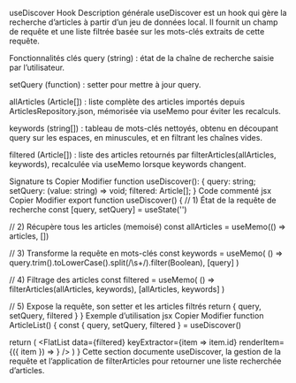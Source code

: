 useDiscover Hook
Description générale
useDiscover est un hook qui gère la recherche d’articles à partir d’un jeu de données local. Il fournit un champ de requête et une liste filtrée basée sur les mots-clés extraits de cette requête.

Fonctionnalités clés
query (string) : état de la chaîne de recherche saisie par l’utilisateur.

setQuery (function) : setter pour mettre à jour query.

allArticles (Article[]) : liste complète des articles importés depuis ArticlesRepository.json, mémorisée via useMemo pour éviter les recalculs.

keywords (string[]) : tableau de mots-clés nettoyés, obtenu en découpant query sur les espaces, en minuscules, et en filtrant les chaînes vides.

filtered (Article[]) : liste des articles retournés par filterArticles(allArticles, keywords), recalculée via useMemo lorsque keywords changent.

Signature
ts
Copier
Modifier
function useDiscover(): {
  query: string;
  setQuery: (value: string) => void;
  filtered: Article[];
}
Code commenté
jsx
Copier
Modifier
export function useDiscover() {
  // 1) État de la requête de recherche
  const [query, setQuery] = useState('')

  // 2) Récupère tous les articles (memoisé)
  const allArticles = useMemo(() => articles, [])

  // 3) Transforme la requête en mots-clés
  const keywords = useMemo(
    () => query.trim().toLowerCase().split(/\s+/).filter(Boolean),
    [query]
  )

  // 4) Filtrage des articles
  const filtered = useMemo(
    () => filterArticles(allArticles, keywords),
    [allArticles, keywords]
  )

  // 5) Expose la requête, son setter et les articles filtrés
  return { query, setQuery, filtered }
}
Exemple d’utilisation
jsx
Copier
Modifier
function ArticleList() {
  const { query, setQuery, filtered } = useDiscover()

  return (
    <View>
      <TextInput
        value={query}
        onChangeText={setQuery}
        placeholder="Rechercher des articles..."
      />
      <FlatList
        data={filtered}
        keyExtractor={item => item.id}
        renderItem={({ item }) => <ArticleCard article={item} />}
      />
    </View>
  )
}
Cette section documente useDiscover, la gestion de la requête et l’application de filterArticles pour retourner une liste recherchée d’articles.







